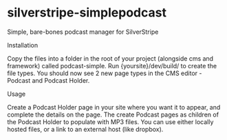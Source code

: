 silverstripe-simplepodcast
==========================

Simple, bare-bones podcast manager for SilverStripe

Installation

Copy the files into a folder in the root of your project (alongside cms and framework) called podcast-simple.  Run {yoursite}/dev/build/ to create the file types.  You should now see 2 new page types in the CMS editor - Podcast and Podcast Holder.

Usage

Create a Podcast Holder page in your site where you want it to appear, and complete the details on the page.  The create Podcast pages as children of the Podcast Holder to populate with MP3 files.  You can use either locally hosted files, or a link to an external host (like dropbox). 